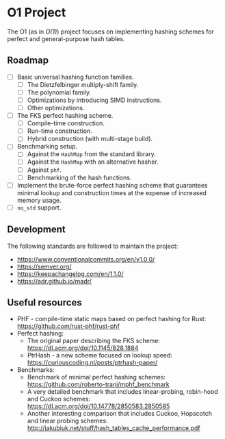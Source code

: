 # O1 Project

The O1 (as in _O(1)_) project focuses on implementing hashing schemes for perfect and
general-purpose hash tables.

## Roadmap

- [ ] Basic universal hashing function families.
  - [ ] The Dietzfelbinger multiply-shift family.
  - [ ] The polynomial family.
  - [ ] Optimizations by introducing SIMD instructions.
  - [ ] Other optimizations.
- [ ] The FKS perfect hashing scheme.
  - [ ] Compile-time construction.
  - [ ] Run-time construction.
  - [ ] Hybrid construction (with multi-stage build).
- [ ] Benchmarking setup.
  - [ ] Against the `HashMap` from the standard library.
  - [ ] Against the `HashMap` with an alternative hasher.
  - [ ] Against `phf`.
  - [ ] Benchmarking of the hash functions.
- [ ] Implement the brute-force perfect hashing scheme that guarantees minimal lookup and construction times at
      the expense of increased memory usage.
- [ ] `no_std` support.

## Development

The following standards are followed to maintain the project:
- https://www.conventionalcommits.org/en/v1.0.0/
- https://semver.org/
- https://keepachangelog.com/en/1.1.0/
- https://adr.github.io/madr/

## Useful resources

- PHF - compile-time static maps based on perfect hashing for Rust:
  https://github.com/rust-phf/rust-phf
- Perfect hashing:
  - The original paper describing the FKS scheme: https://dl.acm.org/doi/10.1145/828.1884
  - PtrHash - a new scheme focused on lookup speed: https://curiouscoding.nl/posts/ptrhash-paper/
- Benchmarks:
  - Benchmark of minimal perfect hashing schemes: https://github.com/roberto-trani/mphf_benchmark
  - A very detailed benchmark that includes linear-probing, robin-hood and Cuckoo schemes:
    https://dl.acm.org/doi/10.14778/2850583.2850585
  - Another interesting comparison that includes Cuckoo, Hopscotch and linear probing schemes:
    http://jakubiuk.net/stuff/hash_tables_cache_performance.pdf
